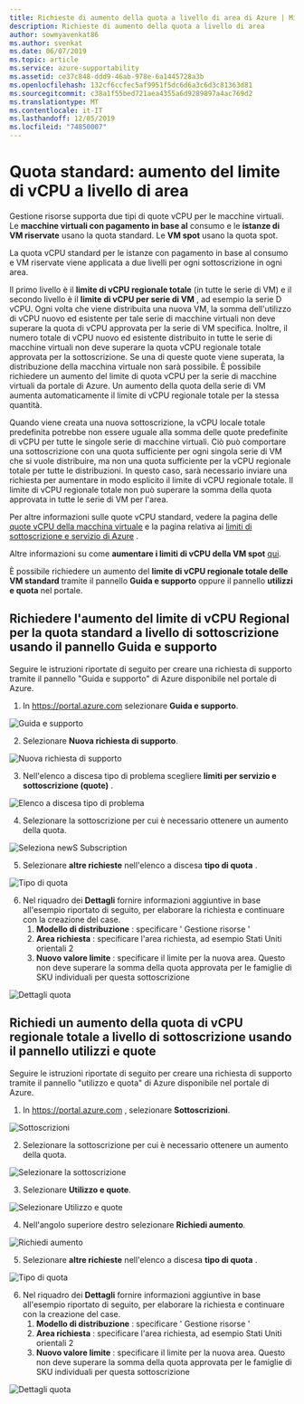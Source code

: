 ```yaml
---
title: Richieste di aumento della quota a livello di area di Azure | Microsoft Docs
description: Richieste di aumento della quota a livello di area
author: sowmyavenkat86
ms.author: svenkat
ms.date: 06/07/2019
ms.topic: article
ms.service: azure-supportability
ms.assetid: ce37c848-ddd9-46ab-978e-6a1445728a3b
ms.openlocfilehash: 132cf6ccfec5af9951f5dc6d6a3c6d3c81363d81
ms.sourcegitcommit: c38a1f55bed721aea4355a6d9289897a4ac769d2
ms.translationtype: MT
ms.contentlocale: it-IT
ms.lasthandoff: 12/05/2019
ms.locfileid: "74850007"
---
```

# <a name="standard-quota-regional-vcpu-limit-increase"></a>Quota standard: aumento del limite di vCPU a livello di area 

Gestione risorse supporta due tipi di quote vCPU per le macchine virtuali. Le **macchine virtuali con pagamento in base al** consumo e le **istanze di VM riservate** usano la quota standard. Le **VM spot** usano la quota spot. 

La quota vCPU standard per le istanze con pagamento in base al consumo e VM riservate viene applicata a due livelli per ogni sottoscrizione in ogni area.
 
Il primo livello è il **limite di vCPU regionale totale** (in tutte le serie di VM) e il secondo livello è il **limite di vCPU per serie di VM** , ad esempio la serie D vCPU. Ogni volta che viene distribuita una nuova VM, la somma dell'utilizzo di vCPU nuovo ed esistente per tale serie di macchine virtuali non deve superare la quota di vCPU approvata per la serie di VM specifica. Inoltre, il numero totale di vCPU nuovo ed esistente distribuito in tutte le serie di macchine virtuali non deve superare la quota vCPU regionale totale approvata per la sottoscrizione. Se una di queste quote viene superata, la distribuzione della macchina virtuale non sarà possibile. È possibile richiedere un aumento del limite di quota vCPU per la serie di macchine virtuali da portale di Azure. Un aumento della quota della serie di VM aumenta automaticamente il limite di vCPU regionale totale per la stessa quantità.

Quando viene creata una nuova sottoscrizione, la vCPU locale totale predefinita potrebbe non essere uguale alla somma delle quote predefinite di vCPU per tutte le singole serie di macchine virtuali. Ciò può comportare una sottoscrizione con una quota sufficiente per ogni singola serie di VM che si vuole distribuire, ma non una quota sufficiente per la vCPU regionale totale per tutte le distribuzioni. In questo caso, sarà necessario inviare una richiesta per aumentare in modo esplicito il limite di vCPU regionale totale. Il limite di vCPU regionale totale non può superare la somma della quota approvata in tutte le serie di VM per l'area.

Per altre informazioni sulle quote vCPU standard, vedere la pagina delle [quote vCPU della macchina virtuale](https://docs.microsoft.com/azure/virtual-machines/windows/quotas) e la pagina relativa ai [limiti di sottoscrizione e servizio di Azure](https://aka.ms/quotalimits) .

Altre informazioni su come **aumentare i limiti di vCPU della VM spot** [qui](https://docs.microsoft.com/azure/azure-supportability/low-priority-quota).

È possibile richiedere un aumento del **limite di vCPU regionale totale delle VM standard** tramite il pannello **Guida e supporto** oppure il pannello **utilizzi e quota** nel portale.

## <a name="request-standard-quota-regional-vcpu-limit-increase-at-subscription-level-using-the-help--support-blade"></a>Richiedere l'aumento del limite di vCPU Regional per la quota standard a livello di sottoscrizione usando il pannello Guida e supporto

Seguire le istruzioni riportate di seguito per creare una richiesta di supporto tramite il pannello "Guida e supporto" di Azure disponibile nel portale di Azure. 

1. In https://portal.azure.com selezionare **Guida e supporto**.

![Guida e supporto](./media/resource-manager-core-quotas-request/helpsupport.png)
 
2.  Selezionare **Nuova richiesta di supporto**. 

![Nuova richiesta di supporto](./media/resource-manager-core-quotas-request/newsupportrequest.png)

3. Nell'elenco a discesa tipo di problema scegliere **limiti per servizio e sottoscrizione (quote)** .

![Elenco a discesa tipo di problema](./media/resource-manager-core-quotas-request/issuetypedropdown.png)

4. Selezionare la sottoscrizione per cui è necessario ottenere un aumento della quota.

![Seleziona newS Subscription](./media/resource-manager-core-quotas-request/select-subscription-sr.png)
   
5. Selezionare **altre richieste** nell'elenco a discesa **tipo di quota** .

![Tipo di quota](./media/resource-manager-core-quotas-request/regional-quotatype.png)

6. Nel riquadro dei **Dettagli** fornire informazioni aggiuntive in base all'esempio riportato di seguito, per elaborare la richiesta e continuare con la creazione del case. 
    1.  **Modello di distribuzione** : specificare ' Gestione risorse '
    2.  **Area richiesta** : specificare l'area richiesta, ad esempio Stati Uniti orientali 2
    3.  **Nuovo valore limite** : specificare il limite per la nuova area. Questo non deve superare la somma della quota approvata per le famiglie di SKU individuali per questa sottoscrizione

![Dettagli quota](./media/resource-manager-core-quotas-request/regional-details.png)

## <a name="request-total-regional-vcpus-quota-increase-at-subscription-level-using-the-usages--quota-blade"></a>Richiedi un aumento della quota di vCPU regionale totale a livello di sottoscrizione usando il pannello **utilizzi e quote**

Seguire le istruzioni riportate di seguito per creare una richiesta di supporto tramite il pannello "utilizzo e quota" di Azure disponibile nel portale di Azure. 

1. In https://portal.azure.com , selezionare **Sottoscrizioni**.

![Sottoscrizioni](./media/resource-manager-core-quotas-request/subscriptions.png)

2. Selezionare la sottoscrizione per cui è necessario ottenere un aumento della quota.

![Selezionare la sottoscrizione](./media/resource-manager-core-quotas-request/select-subscription.png)

3. Selezionare **Utilizzo e quote**.

![Selezionare Utilizzo e quote](./media/resource-manager-core-quotas-request/select-usage-quotas.png)

4. Nell'angolo superiore destro selezionare **Richiedi aumento**.

![Richiedi aumento](./media/resource-manager-core-quotas-request/request-increase.png)

5. Selezionare **altre richieste** nell'elenco a discesa **tipo di quota** .

![Tipo di quota](./media/resource-manager-core-quotas-request/regional-quotatype.png)

6. Nel riquadro dei **Dettagli** fornire informazioni aggiuntive in base all'esempio riportato di seguito, per elaborare la richiesta e continuare con la creazione del case. 
    1.  **Modello di distribuzione** : specificare ' Gestione risorse '
    2.  **Area richiesta** : specificare l'area richiesta, ad esempio Stati Uniti orientali 2
    3.  **Nuovo valore limite** : specificare il limite per la nuova area. Questo non deve superare la somma della quota approvata per le famiglie di SKU individuali per questa sottoscrizione

![Dettagli quota](./media/resource-manager-core-quotas-request/regional-details.png)



